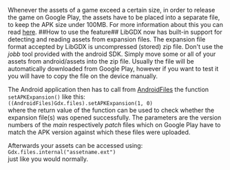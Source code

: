 Whenever the assets of a game exceed a certain size, in order to release the game on Google Play, the assets have to be placed into a separate file, to keep the APK size under 100MB. For more information about this you can read [here](http://developer.android.com/google/play/expansion-files.html).
##How to use the feature##
LibGDX now has built-in support for detecting and reading assets from expansion files. The expansion file format accepted by LibGDX is uncompressed (stored) zip file. Don't use the _jobb_ tool provided with the android SDK. Simply move some or all of your assets from android/assets into the zip file. Usually the file will be automatically downloaded from Google Play, however if you want to test it you will have to copy the file on the device manually.

The Android application then has to call from [AndroidFiles](https://github.com/libgdx/libgdx/blob/master/backends/gdx-backend-android/src/com/badlogic/gdx/backends/android/AndroidFiles.java) the function `setAPKExpansion()` like this:  
`((AndroidFiles)Gdx.files).setAPKExpansion(1, 0)`  
where the return value of the function can be used to check whether the expansion file(s) was opened successfully. The parameters are the version numbers of the _main_ respectively _patch_ files which on Google Play have to match the APK version against which these files were uploaded.

Afterwards your assets can be accessed using:  
`Gdx.files.internal("assetname.ext")`  
just like you would normally.